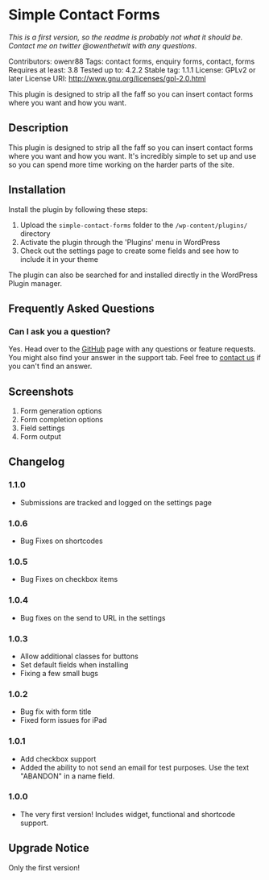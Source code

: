# Simple Contact Forms

*This is a first version, so the readme is probably not what it should be. Contact me on twitter @owenthetwit with any questions.*

Contributors: owenr88
Tags: contact forms, enquiry forms, contact, forms
Requires at least: 3.8
Tested up to: 4.2.2
Stable tag: 1.1.1
License: GPLv2 or later
License URI: http://www.gnu.org/licenses/gpl-2.0.html

This plugin is designed to strip all the faff so you can insert contact forms where you want and how you want. 

## Description 

This plugin is designed to strip all the faff so you can insert contact forms where you want and how you want. It's incredibly simple to set up and use so you can spend more time working on the harder parts of the site.

## Installation

Install the plugin by following these steps:

1. Upload the `simple-contact-forms` folder to the `/wp-content/plugins/` directory
2. Activate the plugin through the 'Plugins' menu in WordPress
3. Check out the settings page to create some fields and see how to include it in your theme

The plugin can also be searched for and installed directly in the WordPress Plugin manager.

## Frequently Asked Questions

### Can I ask you a question?

Yes. Head over to the [GitHub](https://github.com/owenr88/Simple-Contact-Forms) page with any questions or feature requests. You might also find your answer in the support tab. Feel free to [contact us](http://www.biglemoncreative.co.uk) if you can't find an answer.

## Screenshots

1. Form generation options
2. Form completion options
3. Field settings
4. Form output

## Changelog

### 1.1.0
* Submissions are tracked and logged on the settings page

### 1.0.6
* Bug Fixes on shortcodes

### 1.0.5
* Bug Fixes on checkbox items

### 1.0.4
* Bug fixes on the send to URL in the settings

### 1.0.3
* Allow additional classes for buttons
* Set default fields when installing
* Fixing a few small bugs

### 1.0.2
* Bug fix with form title
* Fixed form issues for iPad

### 1.0.1
* Add checkbox support
* Added the ability to not send an email for test purposes. Use the text "ABANDON" in a name field.

### 1.0.0
* The very first version! Includes widget, functional and shortcode support.

## Upgrade Notice

Only the first version!